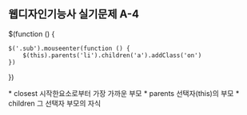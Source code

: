 ## 웹디자인기능사 실기문제 A-4

$(function () {

    $('.sub').mouseenter(function () {
        $(this).parents('li').children('a').addClass('on')
    })
  
})


<p>
  * closest 시작한요소로부터 가장 가까운 부모
  * parents 선택자(this)의 부모
  * children 그 선택자 부모의 자식
</p>

